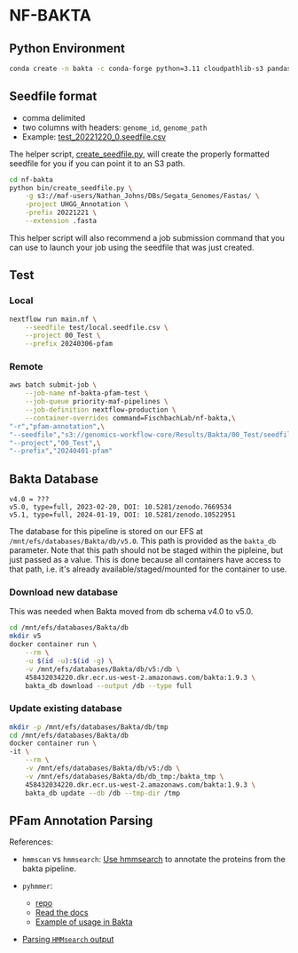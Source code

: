 # NF-BAKTA

## Python Environment

```bash
conda create -n bakta -c conda-forge python=3.11 cloudpathlib-s3 pandas notebook fsspec s3fs=2023.3.0
```

## Seedfile format

- comma delimited
- two columns with headers: `genome_id`, `genome_path`
- Example: [test_20221220_0.seedfile.csv](test/test_20221220_0.seedfile.csv)

The helper script, [create_seedfile.py](bin/create_seedfile.py), will create the properly formatted seedfile for you if you can point it to an S3 path.

```bash
cd nf-bakta
python bin/create_seedfile.py \
    -g s3://maf-users/Nathan_Johns/DBs/Segata_Genomes/Fastas/ \
    -project UHGG_Annotation \
    -prefix 20221221 \
    --extension .fasta
```

This helper script will also recommend a job submission command that you can use to launch your job using the seedfile that was just created.

## Test

### Local

```bash
nextflow run main.nf \
    --seedfile test/local.seedfile.csv \
    --project 00_Test \
    --prefix 20240306-pfam
```

### Remote

```bash
aws batch submit-job \
    --job-name nf-bakta-pfam-test \
    --job-queue priority-maf-pipelines \
    --job-definition nextflow-production \
    --container-overrides command=FischbachLab/nf-bakta,\
"-r","pfam-annotation",\
"--seedfile","s3://genomics-workflow-core/Results/Bakta/00_Test/seedfiles/test_20221220_1.seedfile.csv",\
"--project","00_Test",\
"--prefix","20240401-pfam"
```

## Bakta Database

```text
v4.0 = ???
v5.0, type=full, 2023-02-20, DOI: 10.5281/zenodo.7669534
v5.1, type=full, 2024-01-19, DOI: 10.5281/zenodo.10522951
```

The database for this pipeline is stored on our EFS at `/mnt/efs/databases/Bakta/db/v5.0`. This path is provided as the `bakta_db` parameter. Note that this path should not be staged within the pipleine, but just passed as a value. This is done because all containers have access to that path, i.e. it's already available/staged/mounted for the container to use.

### Download new database

This was needed when Bakta moved from db schema v4.0 to v5.0.

```bash
cd /mnt/efs/databases/Bakta/db
mkdir v5
docker container run \
    --rm \
    -u $(id -u):$(id -g) \
    -v /mnt/efs/databases/Bakta/db/v5:/db \
    458432034220.dkr.ecr.us-west-2.amazonaws.com/bakta:1.9.3 \
    bakta_db download --output /db --type full
```

### Update existing database

```bash
mkdir -p /mnt/efs/databases/Bakta/db/tmp
cd /mnt/efs/databases/Bakta/db
docker container run \
-it \
    --rm \
    -v /mnt/efs/databases/Bakta/db/v5:/db \
    -v /mnt/efs/databases/Bakta/db/db_tmp:/bakta_tmp \
    458432034220.dkr.ecr.us-west-2.amazonaws.com/bakta:1.9.3 \
    bakta_db update --db /db --tmp-dir /tmp
```

## PFam Annotation Parsing

References:

- `hmmscan` vs `hmmsearch`: [Use hmmsearch](http://cryptogenomicon.org/hmmscan-vs-hmmsearch-speed-the-numerology.html) to annotate the proteins from the bakta pipeline. 

- `pyhmmer`:
    - [repo](https://github.com/althonos/pyhmmer)
    - [Read the docs](https://pyhmmer.readthedocs.io/en/stable/)
    - [Example of usage in Bakta](https://github.com/oschwengers/bakta/blob/d6443639958750c3bece5822e84978271d1a4dc7/bakta/features/cds.py#L106)

- [Parsing `HMMsearch` output](https://dark.metagenomics.eu/pfam-annotation)